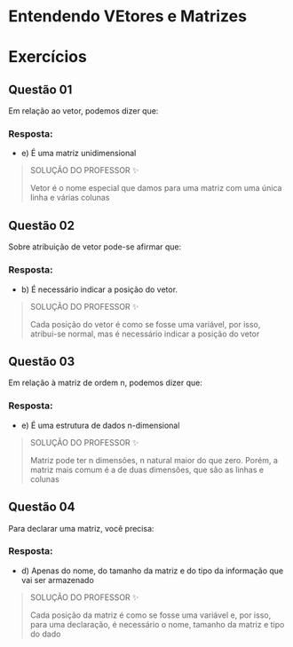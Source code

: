# Entendendo VEtores e Matrizes

# Exercícios


## Questão 01
Em relação ao vetor, podemos dizer que:

### Resposta:
- e) É uma matriz unidimensional

> SOLUÇÃO DO PROFESSOR ✨
>
> Vetor é o nome especial que damos para uma matriz com uma única linha e várias colunas


## Questão 02
Sobre atribuição de vetor pode-se afirmar que:

### Resposta:
- b) É necessário indicar a posição do vetor.

> SOLUÇÃO DO PROFESSOR ✨
>
> Cada posição do vetor é como se fosse uma variável, por isso, atribui-se normal, mas é necessário indicar a posição do vetor


## Questão 03
Em relação à matriz de ordem n, podemos dizer que:

### Resposta:
- e) É uma estrutura de dados n-dimensional

> SOLUÇÃO DO PROFESSOR ✨
>
> Matriz pode ter n dimensões, n natural maior do que zero. Porém, a matriz mais comum é a de duas dimensões, que são as linhas e colunas


## Questão 04
Para declarar uma matriz, você precisa:

### Resposta:
- d) Apenas do nome, do tamanho da matriz e do tipo da informação que vai ser armazenado

> SOLUÇÃO DO PROFESSOR ✨
>
> Cada posição da matriz é como se fosse uma variável e, por isso, para uma declaração, é necessário o nome, tamanho da matriz e tipo do dado


